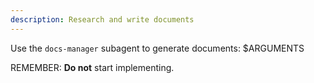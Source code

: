 ```yaml
---
description: Research and write documents
---
```


Use the `docs-manager` subagent to generate documents: 
 $ARGUMENTS

REMEMBER: **Do not** start implementing.